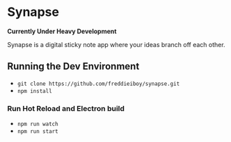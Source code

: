 # Synapse

**Currently Under Heavy Development**

Synapse is a digital sticky note app where your ideas branch off each other.

## Running the Dev Environment
- `git clone https://github.com/freddieiboy/synapse.git`
- `npm install`
### Run Hot Reload and Electron build
- `npm run watch`
- `npm run start`
